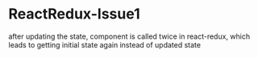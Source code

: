 # ReactRedux-Issue1
after updating the state, component is called twice in react-redux, which leads to getting initial state again instead of updated state
